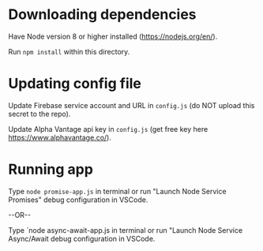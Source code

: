 # Downloading dependencies

Have Node version 8 or higher installed (https://nodejs.org/en/).

Run `npm install` within this directory.

# Updating config file

Update Firebase service account and URL in `config.js` (do NOT upload this secret to the repo).

Update Alpha Vantage api key in `config.js` (get free key here https://www.alphavantage.co/).

# Running app

Type `node promise-app.js` in terminal or run "Launch Node Service Promises" debug configuration in VSCode.

--OR--

Type `node async-await-app.js in terminal or run "Launch Node Service Async/Await debug configuration in VSCode.